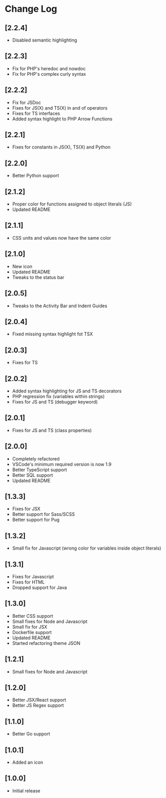 # Change Log

## [2.2.4]
- Disabled semantic highlighting

## [2.2.3]
- Fix for PHP's heredoc and nowdoc
- Fix for PHP's complex curly syntax

## [2.2.2]
- Fix for JSDoc
- Fixes for JS(X) and TS(X) in and of operators
- Fixes for TS interfaces
- Added syntax highlight to PHP Arrow Functions

## [2.2.1]
- Fixes for constants in JS(X), TS(X) and Python

## [2.2.0]
- Better Python support

## [2.1.2]
- Proper color for functions assigned to object literals (JS)
- Updated README

## [2.1.1]
- CSS units and values now have the same color

## [2.1.0]
- New icon
- Updated README
- Tweaks to the status bar

## [2.0.5]
- Tweaks to the Activity Bar and Indent Guides

## [2.0.4]
- Fixed missing syntax highlight fot TSX

## [2.0.3]
- Fixes for TS

## [2.0.2]
- Added syntax highlighting for JS and TS decorators
- PHP regression fix (variables within strings)
- Fixes for JS and TS (debugger keyword)

## [2.0.1]
- Fixes for JS and TS (class properties)

## [2.0.0]
- Completely refactored
- VSCode's minimum required version is now 1.9
- Better TypeScript support
- Better SQL support
- Updated README

## [1.3.3]
- Fixes for JSX
- Better support for Sass/SCSS
- Better support for Pug

## [1.3.2]
- Small fix for Javascript (wrong color for variables inside object literals)

## [1.3.1]
- Fixes for Javascript
- Fixes for HTML
- Dropped support for Java

## [1.3.0]
- Better CSS support
- Small fixes for Node and Javascript
- Small fix for JSX
- Dockerfile support
- Updated README
- Started refactoring theme JSON

## [1.2.1]
- Small fixes for Node and Javascript

## [1.2.0]
- Better JSX/React support
- Better JS Regex support

## [1.1.0]
- Better Go support

## [1.0.1]
- Added an icon

## [1.0.0]
- Initial release
